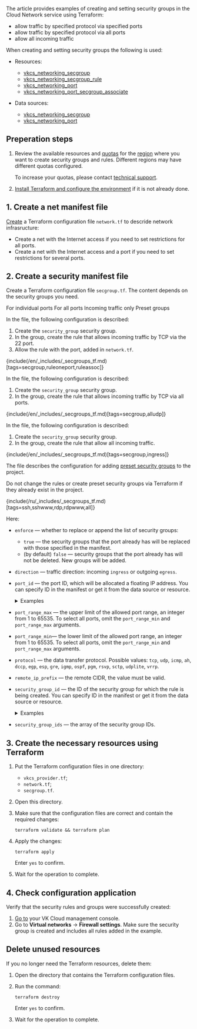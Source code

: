The article provides examples of creating and setting security groups in the Cloud Network service using Terraform:

- allow traffic by specified protocol via specified ports
- allow traffic by specified protocol via all ports
- allow all incoming traffic

When creating and setting security groups the following is used:

- Resources:

  - [vkcs_networking_secgroup](https://github.com/vk-cs/terraform-provider-vkcs/blob/master/docs/resources/networking_secgroup.md)
  - [vkcs_networking_secgroup_rule](https://github.com/vk-cs/terraform-provider-vkcs/blob/master/docs/resources/networking_secgroup_rule.md)
  - [vkcs_networking_port](https://github.com/vk-cs/terraform-provider-vkcs/blob/master/docs/resources/networking_port.md)
  - [vkcs_networking_port_secgroup_associate](https://github.com/vk-cs/terraform-provider-vkcs/blob/master/docs/resources/networking_port_secgroup_associate.md)

- Data sources:

  - [vkcs_networking_secgroup](https://github.com/vk-cs/terraform-provider-vkcs/blob/master/docs/data-sources/networking_secgroup.md)
  - [vkcs_networking_port](https://github.com/vk-cs/terraform-provider-vkcs/blob/master/docs/data-sources/networking_port.md)

## Preperation steps

1. Review the available resources and [quotas](/en/tools-for-using-services/account/concepts/quotasandlimits) for the [region](/en/tools-for-using-services/account/concepts/regions) where you want to create security groups and rules. Different regions may have different quotas configured.

   To increase your quotas, please contact [technical support](mailto:support@mcs.mail.ru).

1. [Install Terraform and configure the environment](/en/tools-for-using-services/terraform/quick-start) if it is not already done.

## 1. Create a net manifest file

[Create](../network) a Terraform configuration file `network.tf` to descride network infrasructure:

- Create a net with the Internet access if you need to set restrictions for all ports.
- Create a net with the Internet access and a port if you need to set restrictions for several ports.

## 2. Create a security manifest file

Create a Terraform configuration file `secgroup.tf`.  The content depends on the security groups you need.

<tabs>
<tablist>
<tab>For individual ports</tab>
<tab>For all ports</tab>
<tab>Incoming traffic only</tab>
<tab>Preset groups</tab>
</tablist>
<tabpanel>

In the file, the following configuration is described:

  1. Create the `security_group` security group.
  1. In the group, create the rule that allows incoming traffic by TCP via the 22 port.
  1. Allow the rule with the port, added in `network.tf`.

  {include(/en/_includes/_secgroups_tf.md)[tags=secgroup,ruleoneport,ruleassoc]}

</tabpanel>
<tabpanel>

In the file, the following configuration is described:

  1. Create the `security_group` security group.
  1. In the group, create the rule that allows incoming traffic by TCP via all ports.

  {include(/en/_includes/_secgroups_tf.md)[tags=secgroup,alludp]}

</tabpanel>
<tabpanel>

In the file, the following configuration is described:

  1. Create the `security_group` security group.
  1. In the group, create the rule that allow all incoming traffic.

  {include(/en/_includes/_secgroups_tf.md)[tags=secgroup,ingress]}

</tabpanel>
<tabpanel>

The file describes the configuration for adding [preset security groups](/ru/networks/vnet/concepts/traffic-limiting#secgroups) to the project.

<warn>

Do not change the rules or create preset security groups via Terraform if they already exist in the project.

</warn>

{include(/ru/_includes/_secgroups_tf.md)[tags=ssh,sshwww,rdp,rdpwww,all]}

</tabpanel>
</tabs>

Here:

- `enforce` — whether to replace or append the list of security groups:

  - `true` — the security groups that the port already has will be replaced with those specified in the manifest.
  - (by default) `false` — security groups that the port already has will not be deleted. New groups will be added.

- `direction` — traffic direction: incoming `ingress` or outgoing `egress`.

- `port_id` — the port ID, which will be allocated a floating IP address. You can specify ID in the manifest or get it from the data source or resource.

  <details>
    <summary>Examples</summary>

  - `port_id = vkcs_networking_port.example.id`: the port ID will be taken after creating the `vkcs_networking_port` resource.
  - `port_id = data.vkcs_networking_port.example.id`: the port ID is taken from the `vkcs_networking_port` data source.
  - `port_id = "bb76507d-aaaa-aaaa-aaaa-2bca1a4c4cfc"`: the port ID is taken from the [list of ports](/en/networks/vnet/instructions/ports#viewing_a_list_of_ports_and_port_information) in the VK Cloud account or via the Openstack CLI.

  </details>

- `port_range_max` — the upper limit of the allowed port range, an integer from 1 to 65535. To select all ports, omit the `port_range_min` and `port_range_max` arguments.

- `port_range_min`— the lower limit of the allowed port range, an integer from 1 to 65535. To select all ports, omit the `port_range_min` and `port_range_max` arguments.

- `protocol` — the data transfer protocol. Possible values: `tcp`, `udp`, `icmp`, `ah`, `dccp`, `egp`, `esp`, `gre`, `igmp`, `ospf`, `pgm`, `rsvp`, `sctp`, `udplite`, `vrrp`.

- `remote_ip_prefix` — the remote CIDR, the value must be valid.

- `security_group_id` — the ID of the security group for which the rule is being created. You can specify ID in the manifest or get it from the data source or resource.

  <details>
    <summary>Examples</summary>

  - `port_id = vkcs_networking_port.example.id`: the security group ID will be taken after creating the `vkcs_networking_secgroup` resource.
  - `port_id = data.vkcs_networking_port.example.id`: the security group ID is taken from the `vkcs_networking_secgroup` data source.
  - `port_id = "bb76507d-bbbb-bbbb-bbbb-2bca1a4c4cfc"`: the security group ID is taken from the [list of security groups](/en/networks/vnet/instructions/secgroups#view-secgroups) in the VK Cloud account or via the Openstack CLI.

  </details>

- `security_group_ids` — the array of the security group IDs.

## 3. Create the necessary resources using Terraform

1. Put the Terraform configuration files in one directory:

   - `vkcs_provider.tf`;
   - `network.tf`;
   - `secgroup.tf`.

1. Open this directory.
1. Make sure that the configuration files are correct and contain the required changes:

   ```console
   terraform validate && terraform plan
   ```

1. Apply the changes:

   ```console
   terraform apply
   ```

   Enter `yes` to confirm.

1. Wait for the operation to complete.

## 4. Check configuration application

Verify that the security rules and groups were successfully created:

1. [Go to](https://cloud.vk.com/app/en) your VK Cloud management console.
1. Go to **Virtual networks** → **Firewall settings**. Make sure the security group is created and includes all rules added in the example.

## Delete unused resources

If you no longer need the Terraform resources, delete them:

1. Open the directory that contains the Terraform configuration files.
1. Run the command:

   ```console
   terraform destroy
   ```

   Enter `yes` to confirm.

1. Wait for the operation to complete.
